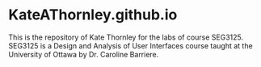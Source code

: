 # KateAThornley.github.io
This is the repository of Kate Thornley for the labs of course SEG3125. 
SEG3125 is a Design and Analysis of User Interfaces course taught at the University of Ottawa by Dr. Caroline Barriere.

